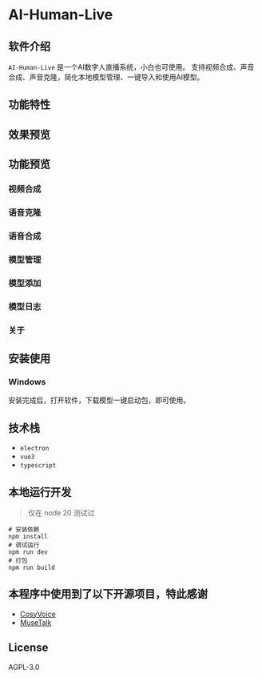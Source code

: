 # AI-Human-Live


## 软件介绍

`AI-Human-Live` 是一个AI数字人直播系统，小白也可使用。 支持视频合成、声音合成、声音克隆，简化本地模型管理、一键导入和使用AI模型。

## 功能特性



## 效果预览



## 功能预览

### 视频合成



### 语音克隆



### 语音合成



### 模型管理



### 模型添加



### 模型日志



### 关于



## 安装使用

### Windows


安装完成后，打开软件，下载模型一键启动包，即可使用。

## 技术栈

- `electron`
- `vue3`
- `typescript`

## 本地运行开发

> 仅在 node 20 测试过

```shell
# 安装依赖
npm install
# 调试运行
npm run dev
# 打包
npm run build
```

## 本程序中使用到了以下开源项目，特此感谢

- [CosyVoice](https://github.com/FunAudioLLM/CosyVoice)
- [MuseTalk](https://github.com/TMElyralab/MuseTalk)

## License

AGPL-3.0
